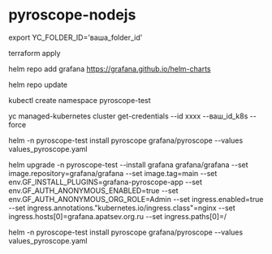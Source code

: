 # pyroscope-nodejs

export YC_FOLDER_ID='ваша_folder_id'

terraform apply

helm repo add grafana https://grafana.github.io/helm-charts

helm repo update

kubectl create namespace pyroscope-test

yc managed-kubernetes cluster get-credentials --id xxxx --ваш_id_k8s --force

helm -n pyroscope-test install pyroscope grafana/pyroscope --values values_pyroscope.yaml

helm upgrade -n pyroscope-test --install grafana grafana/grafana   --set image.repository=grafana/grafana   --set image.tag=main   --set env.GF_INSTALL_PLUGINS=grafana-pyroscope-app   --set env.GF_AUTH_ANONYMOUS_ENABLED=true   --set env.GF_AUTH_ANONYMOUS_ORG_ROLE=Admin   --set ingress.enabled=true   --set ingress.annotations."kubernetes\.io/ingress\.class"=nginx   --set ingress.hosts[0]=grafana.apatsev.org.ru   --set ingress.paths[0]=/

helm -n pyroscope-test install pyroscope grafana/pyroscope --values values_pyroscope.yaml 
